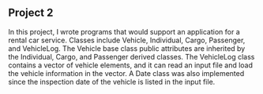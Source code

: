 ## Project 2

In this project, I wrote programs that would support an application for a rental car service. 
Classes include Vehicle, Individual, Cargo, Passenger, and VehicleLog. 
The Vehicle base class public attributes are inherited by the Individual, Cargo, and Passenger derived classes. 
The VehicleLog class contains a vector of vehicle elements, and it can read an input file and load the vehicle information in the vector. 
A Date class was also implemented since the inspection date of the vehicle is listed in the input file.

